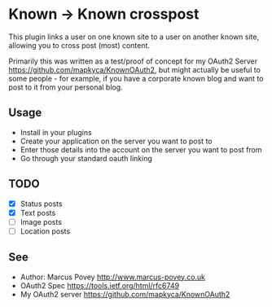 Known -> Known crosspost
========================

This plugin links a user on one known site to a user on another known site, allowing you to cross post (most) content.

Primarily this was written as a test/proof of concept for my OAuth2 Server <https://github.com/mapkyca/KnownOAuth2>, but might actually be useful to some people - for example, 
if you have a corporate known blog and want to post to it from your personal blog.

Usage
-----

* Install in your plugins
* Create your application on the server you want to post to
* Enter those details into the account on the server you want to post from
* Go through your standard oauth linking

TODO
----

* [x] Status posts
* [x] Text posts
* [ ] Image posts
* [ ] Location posts

See
---
 * Author: Marcus Povey <http://www.marcus-povey.co.uk> 
 * OAuth2 Spec <https://tools.ietf.org/html/rfc6749>
 * My OAuth2 server <https://github.com/mapkyca/KnownOAuth2>
